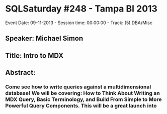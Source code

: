 # SQLSaturday #248 - Tampa BI 2013
Event Date: 09-11-2013 - Session time: 00:00:00 - Track: (5) DBA/Misc
## Speaker: Michael Simon
## Title: Intro to MDX
## Abstract:
### Come see how to write queries against a multidimensional database! We will be covering: How to Think About Writing an MDX Query, Basic Terminology, and Build From Simple to More Powerful Query Components. This will be a great launch into 
